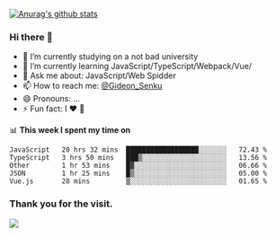 [![Anurag's github stats](https://github-readme-stats.vercel.app/api?username=gideonsenku)](https://github.com/anuraghazra/github-readme-stats)
### Hi there 👋
- 🔭 I’m currently studying on a not bad university 
- 🌱 I’m currently learning JavaScript/TypeScript/Webpack/Vue/
- 💬 Ask me about: JavaScript/Web Spidder 
- 📫 How to reach me: [@Gideon_Senku](https://t.me/Gideon_Senku)
- 😄 Pronouns: ...
- ⚡ Fun fact: I ❤️ 🎵

📊 **This week I spent my time on**
<!--START_SECTION:waka-->
```text
JavaScript   20 hrs 32 mins  ██████████████████░░░░░░░   72.43 % 
TypeScript   3 hrs 50 mins   ███▒░░░░░░░░░░░░░░░░░░░░░   13.56 % 
Other        1 hr 53 mins    █▓░░░░░░░░░░░░░░░░░░░░░░░   06.66 % 
JSON         1 hr 25 mins    █▒░░░░░░░░░░░░░░░░░░░░░░░   05.00 % 
Vue.js       28 mins         ▒░░░░░░░░░░░░░░░░░░░░░░░░   01.65 % 
```
<!--END_SECTION:waka-->


### Thank you for the visit.
![](http://profile-counter.glitch.me/gideonsenku/count.svg)
<!--
**GideonSenku/GideonSenku** is a ✨ _special_ ✨ repository because its `README.md` (this file) appears on your GitHub profile.

Here are some ideas to get you started:

- 🔭 I’m currently working on ...
- 🌱 I’m currently learning ...
- 👯 I’m looking to collaborate on ...
- 🤔 I’m looking for help with ...
- 💬 Ask me about ...
- 📫 How to reach me: ...
- 😄 Pronouns: ...
- ⚡ Fun fact: ...
-->
